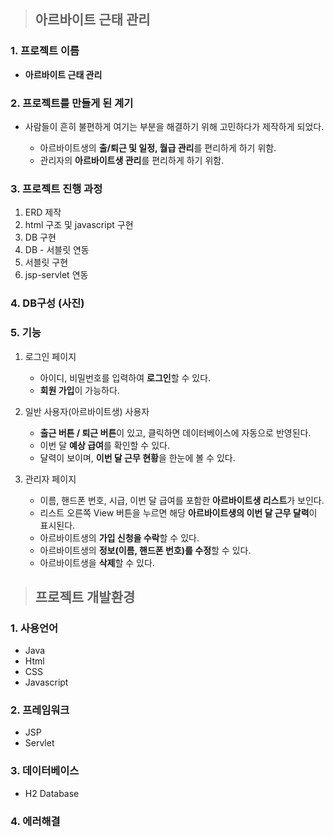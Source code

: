 > ## 아르바이트 근태 관리

### 1. 프로젝트 이름 
  
  - **아르바이트 근태 관리**


### 2. 프로젝트를 만들게 된 계기
  
  - 사람들이 흔히 불편하게 여기는 부분을 해결하기 위해 고민하다가 제작하게 되었다.

    - 아르바이트생의 **출/퇴근 및 일정, 월급 관리**를 편리하게 하기 위함.
    - 관리자의 **아르바이트생 관리**를 편리하게 하기 위함.


### 3. 프로젝트 진행 과정
  
  1. ERD 제작
  2. html 구조 및 javascript 구현
  3. DB 구현
  4. DB - 서블릿 연동
  5. 서블릿 구현
  6. jsp-servlet 연동


### 4. DB구성 (사진)


### 5. 기능

  1. 로그인 페이지
      - 아이디, 비밀번호를 입력하여 **로그인**할 수 있다.
      - **회원 가입**이 가능하다.
      
  2. 일반 사용자(아르바이트생) 사용자
      - **출근 버튼 / 퇴근 버튼**이 있고, 클릭하면 데이터베이스에 자동으로 반영된다.
      - 이번 달 **예상 급여**를 확인할 수 있다.
      - 달력이 보이며, **이번 달 근무 현황**을 한눈에 볼 수 있다.
      
  3. 관리자 페이지
      - 이름, 핸드폰 번호, 시급, 이번 달 급여를 포함한 **아르바이트생 리스트**가 보인다.
      - 리스트 오른쪽 View 버튼을 누르면 해당 **아르바이트생의 이번 달 근무 달력**이 표시된다.
      - 아르바이트생의 **가입 신청을 수락**할 수 있다.
      - 아르바이트생의 **정보(이름, 핸드폰 번호)를 수정**할 수 있다.
      - 아르바이트생을 **삭제**할 수 있다.
   
   
> ## 프로젝트 개발환경

### 1. 사용언어
  
  - Java
  - Html
  - CSS
  - Javascript
  

### 2. 프레임워크
  
  - JSP
  - Servlet
  


### 3. 데이터베이스
  
  - H2 Database


### 4. 에러해결
